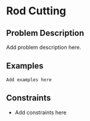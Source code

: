 # Rod Cutting

## Problem Description

Add problem description here.

## Examples

```
Add examples here
```
## Constraints

- Add constraints here
